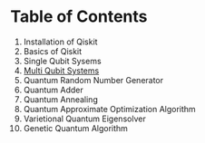 # Table of Contents

1. Installation of Qiskit
2. Basics of Qiskit
3. Single Qubit Sysems
4. [Multi Qubit Systems](.\multi.ipynb)
5. Quantum Random Number Generator
6. Quantum Adder
7. Quantum Annealing
8. Quantum Approximate Optimization Algorithm
9. Varietional Quantum Eigensolver
10. Genetic Quantum Algorithm

